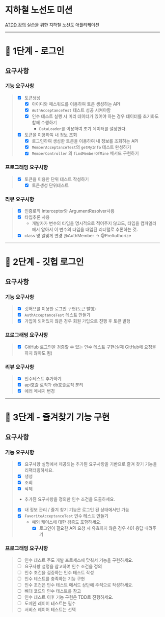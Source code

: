 # 지하철 노선도 미션
[ATDD 강의](https://edu.nextstep.camp/c/R89PYi5H) 실습을 위한 지하철 노선도 애플리케이션

---


# 🚀 1단계 - 로그인

## 요구사항
### 기능 요구사항
> - [x] 토큰생성
>   - [x] 아이디와 패스워드를 이용하여 토큰 생성하는 API
>   - [x] `AuthAcceptanceTest` 테스트 성공 시켜야함
>   - [x] 인수 테스트 실행 시 미리 데이터가 있어야 하는 경우 데이터를 초기화도 함께 수행하기
>     - `DataLoader`를 이용하여 초기 데이터를 설정한다.
> - [x] 토큰을 이용하여 내 정보 조회
>   - [x] 로그인하여 생성한 토큰을 이용하여 내 정보를 조회하는 API 
>   - [x] `MemberAcceptanceTest`의 `getMyInfo` 테스트 완성하기
>   - [x] `MemberController` 의 `findMemberOfMine` 메서드 구현하기

### 프로그래밍 요구사항
> - [x] 토큰을 이용한 단위 테스트 작성하기
>   - [x] 토큰생성 단위테스트

### 리뷰 요구사항
> - [x] 인증로직 Interceptor와 ArgumentResolver사용
> - [x] 타입추론 사용
>   - 개발자가 변수의 타입을 명시적으로 적어주지 않고도, 타입을 컴파일러에서 알아서 이 변수의 타입을 대입된 리터럴로 추론하는 것.
> - [x] class 명 알맞게 변경 @AuthMember -> @PreAuthorize 


---


# 🚀 2단계 - 깃헙 로그인

## 요구사항
### 기능 요구사항
>- [x] 깃허브를 이용한 로그인 구현(토큰 발행)
>  - [x] `AuthAcceptanceTest` 테스트 만들기
>- [x] 가입이 되어있지 않은 경우 회원 가입으로 진행 후 토큰 발행

### 프로그래밍 요구사항
>- [x] GitHub 로그인을 검증할 수 있는 인수 테스트 구현(실제 GitHub에 요청을 하지 않아도 됨)

### 리뷰 요구사항
>- [x] 인수테스트 추가하기
>- [x] api호출 로직과 db호출로직 분리
>- [x] 에러 메세지 변경 
---


# 🚀 3단계 - 즐겨찾기 기능 구현

## 요구사항
### 기능 요구사항
>- [x] 요구사항 설명에서 제공되는 추가된 요구사항을 기반으로 즐겨 찾기 기능을 리팩터링하세요.
>  - [x] 생성
>  - [x] 조회
>  - [x] 삭제
>- 추가된 요구사항을 정의한 인수 조건을 도출하세요.
>  - [x]  내 정보 관리 / 즐겨 찾기 기능은 로그인 된 상태에서만 가능
>  - [x] `FavoriteAcceptanceTest` 인수 테스트 만들기
>    - 예외 케이스에 대한 검증도 포함하세요.
>      - [x] 로그인이 필요한 API 요청 시 유효하지 않은 경우 401 응답 내려주기

### 프로그래밍 요구사항
>- [ ] 인수 테스트 주도 개발 프로세스에 맞춰서 기능을 구현하세요.
>  - [ ] 요구사항 설명을 참고하여 인수 조건을 정의
>  - [ ] 인수 조건을 검증하는 인수 테스트 작성
>  - [ ] 인수 테스트를 충족하는 기능 구현
>- [ ] 인수 조건은 인수 테스트 메서드 상단에 주석으로 작성하세요.
>  - [ ] 뼈대 코드의 인수 테스트를 참고
>- [ ] 인수 테스트 이후 기능 구현은 TDD로 진행하세요.
>  - [ ] 도메인 레이어 테스트는 필수
>  - [ ] 서비스 레이어 테스트는 선택
